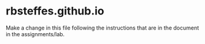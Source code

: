 # rbsteffes.github.io
Make a change in this file following the instructions that are in the document in the assignments/lab.